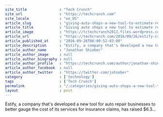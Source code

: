 ```yaml
---
site_title               : "Tech Crunch"
site_url                 : "https://techcrunch.com"
site_locale              : "en_US"
article_slug             : "giving-auto-shops-a-new-tool-to-estimate-repair-costs-reaps-s6-3m-for-estify"
article_title            : "Giving auto shops a new tool to estimate repair costs reaps $6.3M for Estify"
article_image            : "https://tctechcrunch2011.files.wordpress.com/2013/10/mechanic.jpg?w=764&h=400&crop=1"
article_url              : "https://techcrunch.com/2016/09/26/estify-crashes-the-auto-insurance-party/"
article_published_at     : "2016-09-26T06:00:52-03:00"
article_description      : "Estify, a company that's developed a new tool for auto repair businesses to better gauge the cost of its services for insurance claims, has raised $6.3..."
article_author_name      : "Jonathan Shieber"
article_author_image     : null
article_author_biography : null
article_author_profile   : "https://techcrunch.com/author/jonathan-shieber/"
article_author_facebook  : null
article_author_twitter   : "https://twitter.com/jshieber"
category                 : ['technology']
tags                     : ['Tech Crunch']
permalink                : "/:categories/giving-auto-shops-a-new-tool-to-estimate-repair-costs-reaps-s6-3m-for-estify/"
layout                   : post
---
```


Estify, a company that's developed a new tool for auto repair businesses to better gauge the cost of its services for insurance claims, has raised $6.3...
